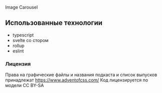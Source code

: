 Image Carousel

## Использованные технологии

* typescript
* svelte со стором
* rollup
* eslint


### Лицензия

Права на графические файлы и названия подкаста и список выпусков принадлежат https://www.adventofcss.com/
Код лицензируется по модели CC BY-SA
